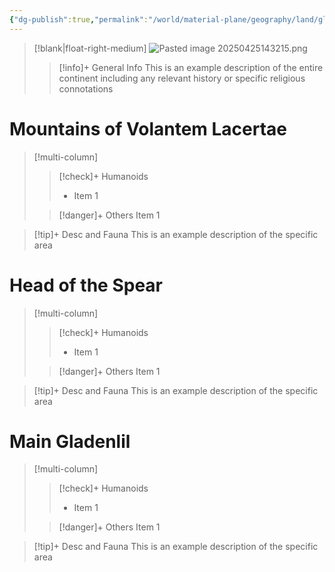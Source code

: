 ```yaml
---
{"dg-publish":true,"permalink":"/world/material-plane/geography/land/gladenlil/"}
---
```


>[!blank|float-right-medium]
>![Pasted image 20250425143215.png](/img/user/z_Assets/Pasted%20image%2020250425143215.png)
>
>>[!info]+ General Info
>>This is an example description of the entire continent including any relevant history or specific religious connotations 

# Mountains of Volantem Lacertae

>[!multi-column]
>
>>[!check]+ Humanoids
>>- Item 1
>
>>[!danger]+ Others
>>Item 1

>[!tip]+ Desc and Fauna
>This is an example description of the specific area


# Head of the Spear

>[!multi-column]
>
>>[!check]+ Humanoids
>>- Item 1
>
>>[!danger]+ Others
>>Item 1

>[!tip]+ Desc and Fauna
>This is an example description of the specific area


# Main Gladenlil

>[!multi-column]
>
>>[!check]+ Humanoids
>>- Item 1
>
>>[!danger]+ Others
>>Item 1

>[!tip]+ Desc and Fauna
>This is an example description of the specific area

